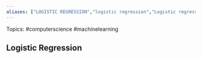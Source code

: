 ```yaml
---
aliases: ["LOGISTIC REGRESSION","logistic regression","Logistic regression","Logistic regressions","logistic regressions"] 
---
```

Topics: #computerscience #machinelearning 

## Logistic Regression

